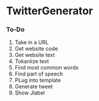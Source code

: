 # TwitterGenerator
### To-Do
1. Take in a URL
2. Get website code
3. Get website text
4. Tokaniize text
6. Find most common words
5. Find part of speech
6. PLug into template
7. Generate tweet
8. Show Jlabel
